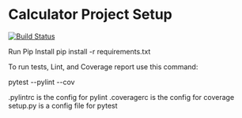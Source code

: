 # Calculator Project Setup
[![Build Status](https://app.travis-ci.com/ezitzler/calc2.svg?branch=main)](https://app.travis-ci.com/ezitzler/calc2)

Run Pip Install
pip install -r requirements.txt

To run tests, Lint, and Coverage report use this command:

pytest  --pylint --cov

.pylintrc is the config for pylint
.coveragerc is the config for coverage
setup.py is a config file for pytest
